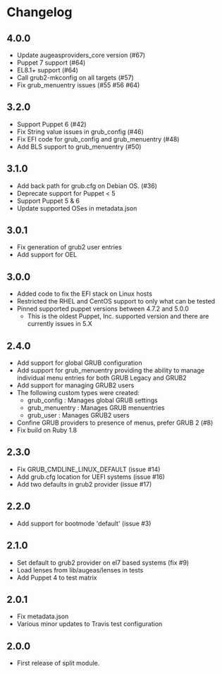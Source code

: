 # Changelog

## 4.0.0

- Update augeasproviders_core version (#67)
- Puppet 7 support (#64)
- EL8.1+ support (#64)
- Call grub2-mkconfig on all targets (#57)
- Fix grub_menuentry issues (#55 #56 #64)

## 3.2.0

- Support Puppet 6 (#42)
- Fix String value issues in grub_config (#46)
- Fix EFI code for grub_config and grub_menuentry (#48)
- Add BLS support to grub_menuentry (#50)

## 3.1.0

- Add back path for grub.cfg on Debian OS. (#36)
- Deprecate support for Puppet < 5
- Support Puppet 5 & 6
- Update supported OSes in metadata.json

## 3.0.1
- Fix generation of grub2 user entries
- Add support for OEL

## 3.0.0

- Added code to fix the EFI stack on Linux hosts
- Restricted the RHEL and CentOS support to only what can be tested
- Pinned supported puppet versions between 4.7.2 and 5.0.0
  - This is the oldest Puppet, Inc. supported version and there are currently
    issues in 5.X

## 2.4.0

- Add support for global GRUB configuration
- Add support for grub_menuentry providing the ability to manage individual
  menu entries for both GRUB Legacy and GRUB2
- Add support for managing GRUB2 users
- The following custom types were created:
  * grub_config :  Manages global GRUB settings
  * grub_menuentry : Manages GRUB menuentries
  * grub_user : Manages GRUB2 users
- Confine GRUB providers to presence of menus, prefer GRUB 2 (#8)
- Fix build on Ruby 1.8

## 2.3.0

- Fix GRUB_CMDLINE_LINUX_DEFAULT (issue #14)
- Add grub.cfg location for UEFI systems (issue #16)
- Add two defaults in grub2 provider (issue #17)

## 2.2.0

- Add support for bootmode 'default' (issue #3)

## 2.1.0

- Set default to grub2 provider on el7 based systems (fix #9)
- Load lenses from lib/augeas/lenses in tests
- Add Puppet 4 to test matrix

## 2.0.1

- Fix metadata.json
- Various minor updates to Travis test configuration

## 2.0.0

- First release of split module.
